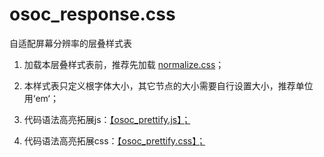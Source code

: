 # osoc_response.css

自适配屏幕分辨率的层叠样式表

1. 加载本层叠样式表前，推荐先加载 [normalize.css](https://github.com/osoc/normalize.css/raw/3.0.3/normalize.css)；

2. 本样式表只定义根字体大小，其它节点的大小需要自行设置大小，推荐单位用‘em‘；

3. 代码语法高亮拓展js：[【osoc_prettify.js】；](https://github.com/osoc/osoc_prettify.js/raw/master/osoc_prettify.js)

4. 代码语法高亮拓展css：[【osoc_prettify.css】；](https://github.com/osoc/osoc_prettify.js/raw/master/osoc_prettify.css)

